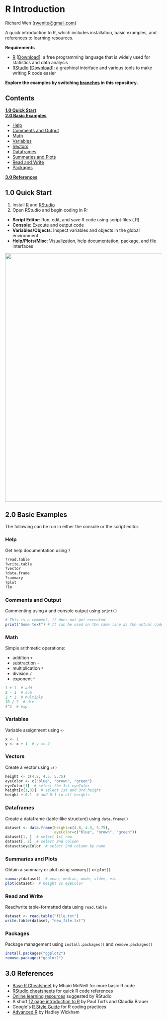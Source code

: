 # R Introduction
  
  
Richard Wen (rwenite@gmail.com)  
  
A quick introduction to R, which includes installation, basic examples, and references to learning resources.  

**Requirements**
* [R](https://www.r-project.org/) [[Download](http://cran.r-project.org/mirrors.html)]: a free programming language that is widely used for statistics and data analysis
* [RStudio](https://www.rstudio.com/products/rstudio/) [[Download](https://www.rstudio.com/products/rstudio/download2/#download)]: a graphical interface and various tools to make writing R code easier
  
**Explore the examples by switching [branches](https://help.github.com/articles/viewing-branches-in-your-repository/) in this repository.**

## Contents
**[1.0 Quick Start](https://github.com/rwenite/r-examples#10-quick-start)**  
**[2.0 Basic Examples](https://github.com/rwenite/r-examples#20-basic-examples)**  
* [Help](https://github.com/rwenite/r-examples#help)  
* [Comments and Output](https://github.com/rwenite/r-examples#comments-and-output)  
* [Math](https://github.com/rwenite/r-examples#math)  
* [Variables](https://github.com/rwenite/r-examples#variables)  
* [Vectors](https://github.com/rwenite/r-examples#vectors)  
* [Dataframes](https://github.com/rwenite/r-examples#dataframes)  
* [Summaries and Plots](https://github.com/rwenite/r-examples#summaries-and-plots)  
* [Read and Write](https://github.com/rwenite/r-examples#read-and-write)  
* [Packages](https://github.com/rwenite/r-examples#packages)  
  
**[3.0 References](https://github.com/rwenite/r-examples#30-references)**  
  
## 1.0 Quick Start
1. Install [R](http://cran.r-project.org/mirrors.html) and [RStudio](https://www.rstudio.com/products/rstudio/download2/#download)
2. Open RStudio and begin coding in R:  
  * **Script Editor**: Run, edit, and save R code using script files (.R)  
  * **Console**: Execute and output code  
  * **Variables/Objects**: Inspect variables and objects in the global environment  
  * **Help/Plots/Misc**: Visualization, help documentation, package, and file interfaces 
  
<img src="https://github.com/rwenite/r-examples/blob/intro/ui.PNG"  width="800;"/>

## 2.0 Basic Examples
The following can be run in either the console or the script editor.

### Help
Get help documentation using `?`
```r
?read.table
?write.table
?vector
?data.frame
?summary
?plot
?lm
```

### Comments and Output
Commenting using `#` and console output using `print()`
```r
# This is a comment, it does not get executed
print("Some text") # It can be used on the same line as the actual code
```

### Math
Simple arithmetic operations:
* addition `+`
* subtraction `-`
* multiplication `*`
* division `/`
* exponent `^`
```r
1 + 1  # add
2 - 1  # sub
2 * 2  # multiply
10 / 2  # div
4^2  # exp
```

### Variables
Variable assignment using `<-`
```r
x <- 1
y <- x + 1  # y == 2
```

### Vectors
Create a vector using `c()`
```r
height <- c(4.8, 4.5, 5.75)
eyeColor <- c("blue", "brown", "green")
eyeColor[1]  # select the 1st eyeColor
height[c(1,3)]  # select 1st and 3rd height
height + 0.1  # add 0.1 to all heights
```

### Dataframes
Create a dataframe (table-like structure) using `data.frame()`
```r
dataset <- data.frame(height=c(4.8, 4.5, 5.75),
                      eyeColor=c("blue", "brown", "green"))
dataset[1, ]  # select 1st row
dataset[, 2]  # select 2nd column
dataset$eyeColor  # select 2nd column by name
```

### Summaries and Plots
Obtain a summary or plot using `summary()` or `plot()`
```r
summary(dataset)  # mean, median, mode, stdev, etc
plot(dataset)  # height vs eyeColor
```

### Read and Write
Read/write table-formatted data using `read.table`
```r
dataset <- read.table("file.txt")
write.table(dataset, "new_file.txt")
```

### Packages
Package management using `install.packages()` and `remove.packages()`
```r
install.packages("ggplot2")
remove.packages("ggplot2")
```

## 3.0 References
* [Base R Cheatsheet](https://www.rstudio.com/wp-content/uploads/2016/06/r-cheat-sheet.pdf) by Mhairi McNeill for more basic R code
* [RStudio cheatsheets](https://www.rstudio.com/resources/cheatsheets/) for quick R code references
* [Online learning resources](https://www.rstudio.com/online-learning/#R) suggested by RStudio
* A short [12 page introduction to R](https://www.rstudio.com/resources/cheatsheets/) by Paul Torfs and Claudia Brauer
* Google's [R Style Guide](https://google.github.io/styleguide/Rguide.xml) for R coding practices
* [Advanced R](http://adv-r.had.co.nz/) by Hadley Wickham
